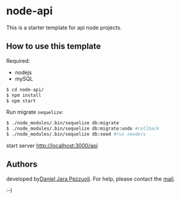 # node-api
This is a starter template for api node projects.

## How to use this template

Required:

* nodejs
* mySQL


```bash
$ cd node-api/
$ npm install
$ npm start
```

Run migrate `sequelize`:

```bash
$ ./node_modules/.bin/sequelize db:migrate
$ ./node_modules/.bin/sequelize db:migrate:undo #rollback
$ ./node_modules/.bin/sequelize db:seed #run seeders
```

start server [http://localhost:3000/api](http://localhost:3000/api) 


## Authors
developed by[Daniel Jara Pezzuoli](https://www.linkedin.com/in/daniel-jara-pezzuoli-43a64a55). 
For help, please contact the [mail](jara.pezzuoli@gmail.com).

:-)
